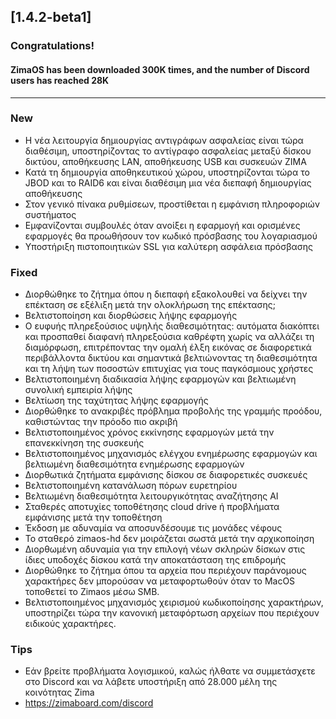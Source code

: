 ## [1.4.2-beta1]
### Congratulations! 
#### ZimaOS has been downloaded 300K times, and the number of Discord users has reached 28K
---
### New
- Η νέα λειτουργία δημιουργίας αντιγράφων ασφαλείας είναι τώρα διαθέσιμη, υποστηρίζοντας το αντίγραφο ασφαλείας μεταξύ δίσκου δικτύου, αποθήκευσης LAN, αποθήκευσης USB και συσκευών ZIMA
- Κατά τη δημιουργία αποθηκευτικού χώρου, υποστηρίζονται τώρα το JBOD και το RAID6 και είναι διαθέσιμη μια νέα διεπαφή δημιουργίας αποθήκευσης
- Στον γενικό πίνακα ρυθμίσεων, προστίθεται η εμφάνιση πληροφοριών συστήματος
- Εμφανίζονται συμβουλές όταν ανοίξει η εφαρμογή και ορισμένες εφαρμογές θα προωθήσουν τον κωδικό πρόσβασης του λογαριασμού
- Υποστήριξη πιστοποιητικών SSL για καλύτερη ασφάλεια πρόσβασης
### Fixed
- Διορθώθηκε το ζήτημα όπου η διεπαφή εξακολουθεί να δείχνει την επέκταση σε εξέλιξη μετά την ολοκλήρωση της επέκτασης;
- Βελτιστοποίηση και διορθώσεις λήψης εφαρμογής
- Ο ευφυής πληρεξούσιος υψηλής διαθεσιμότητας: αυτόματα διακόπτει και προσπαθεί διαφανή πληρεξούσια καθρέφτη χωρίς να αλλάζει τη διαμόρφωση, επιτρέποντας την ομαλή έλξη εικόνας σε διαφορετικά περιβάλλοντα δικτύου και σημαντικά βελτιώνοντας τη διαθεσιμότητα και τη λήψη των ποσοστών επιτυχίας για τους παγκόσμιους χρήστες
- Βελτιστοποιημένη διαδικασία λήψης εφαρμογών και βελτιωμένη συνολική εμπειρία λήψης
- Βελτίωση της ταχύτητας λήψης εφαρμογής
- Διορθώθηκε το ανακριβές πρόβλημα προβολής της γραμμής προόδου, καθιστώντας την πρόοδο πιο ακριβή
- Βελτιστοποιημένος χρόνος εκκίνησης εφαρμογών μετά την επανεκκίνηση της συσκευής
- Βελτιστοποιημένος μηχανισμός ελέγχου ενημέρωσης εφαρμογών και βελτιωμένη διαθεσιμότητα ενημέρωσης εφαρμογών
- Διορθωτικά ζητήματα εμφάνισης δίσκου σε διαφορετικές συσκευές
- Βελτιστοποιημένη κατανάλωση πόρων ευρετηρίου
- Βελτιωμένη διαθεσιμότητα λειτουργικότητας αναζήτησης AI
- Σταθερές αποτυχίες τοποθέτησης cloud drive ή προβλήματα εμφάνισης μετά την τοποθέτηση
- Έκδοση με αδυναμία να αποσυνδέσουμε τις μονάδες νέφους
- Το σταθερό zimaos-hd δεν μοιράζεται σωστά μετά την αρχικοποίηση
- Διορθωμένη αδυναμία για την επιλογή νέων σκληρών δίσκων στις ίδιες υποδοχές δίσκου κατά την αποκατάσταση της επιδρομής
- Διορθώθηκε το ζήτημα όπου τα αρχεία που περιέχουν παράνομους χαρακτήρες δεν μπορούσαν να μεταφορτωθούν όταν το MacOS τοποθετεί το Zimaos μέσω SMB.
- Βελτιστοποιημένος μηχανισμός χειρισμού κωδικοποίησης χαρακτήρων, υποστηρίζει τώρα την κανονική μεταφόρτωση αρχείων που περιέχουν ειδικούς χαρακτήρες.
### Tips
- Εάν βρείτε προβλήματα λογισμικού, καλώς ήλθατε να συμμετάσχετε στο Discord και να λάβετε υποστήριξη από 28.000 μέλη της κοινότητας Zima
- <a href = "https://zimaboard.com/discord" target = "_ blank" style = "χρώμα: μπλε"> https://zimaboard.com/discord </a>
